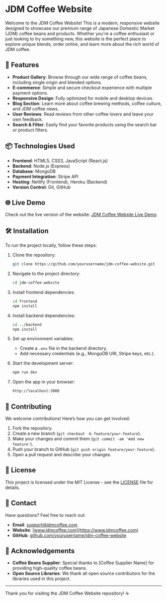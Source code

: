 # JDM Coffee Website

Welcome to the JDM Coffee Website! This is a modern, responsive website designed to showcase our premium range of Japanese Domestic Market (JDM) coffee beans and products. Whether you're a coffee enthusiast or just looking to try something new, this website is the perfect place to explore unique blends, order online, and learn more about the rich world of JDM coffee.

## 🚀 Features

- **Product Gallery**: Browse through our wide range of coffee beans, including single origin and blended options.
- **E-commerce**: Simple and secure checkout experience with multiple payment options.
- **Responsive Design**: Fully optimized for mobile and desktop devices.
- **Blog Section**: Learn more about coffee brewing methods, coffee culture, and JDM coffee news.
- **User Reviews**: Read reviews from other coffee lovers and leave your own feedback.
- **Search & Filter**: Easily find your favorite products using the search bar or product filters.

## 📦 Technologies Used

- **Frontend**: HTML5, CSS3, JavaScript (React.js)
- **Backend**: Node.js (Express)
- **Database**: MongoDB
- **Payment Integration**: Stripe API
- **Hosting**: Netlify (Frontend), Heroku (Backend)
- **Version Control**: Git, GitHub

## 🌐 Live Demo

Check out the live version of the website: [JDM Coffee Website Live Demo](https://jdm-coffee-website.netlify.app/)

## 🛠️ Installation

To run the project locally, follow these steps:

1. Clone the repository:
    ```bash
    git clone https://github.com/yourusername/jdm-coffee-website.git
    ```

2. Navigate to the project directory:
    ```bash
    cd jdm-coffee-website
    ```

3. Install frontend dependencies:
    ```bash
    cd frontend
    npm install
    ```

4. Install backend dependencies:
    ```bash
    cd ../backend
    npm install
    ```

5. Set up environment variables:
    - Create a `.env` file in the backend directory.
    - Add necessary credentials (e.g., MongoDB URI, Stripe keys, etc.).

6. Start the development server:
    ```bash
    npm run dev
    ```

7. Open the app in your browser:
    ```bash
    http://localhost:3000
    ```

## 🎨 Contributing

We welcome contributions! Here’s how you can get involved:

1. Fork the repository.
2. Create a new branch (`git checkout -b feature/your-feature`).
3. Make your changes and commit them (`git commit -am 'Add new feature'`).
4. Push your branch to GitHub (`git push origin feature/your-feature`).
5. Open a pull request and describe your changes.

## 📄 License

This project is licensed under the MIT License - see the [LICENSE](LICENSE) file for details.

## 🤝 Contact

Have questions? Feel free to reach out:

- **Email**: support@jdmcoffee.com
- **Website**: [www.jdmcoffee.com](https://www.jdmcoffee.com)
- **GitHub**: [github.com/yourusername/jdm-coffee-website](https://github.com/yourusername/jdm-coffee-website)

## 👏 Acknowledgements

- **Coffee Beans Supplier**: Special thanks to [Coffee Supplier Name] for providing high-quality coffee beans.
- **Open Source Libraries**: We thank all open source contributors for the libraries used in this project.

---

Thank you for visiting the JDM Coffee Website repository! ☕
